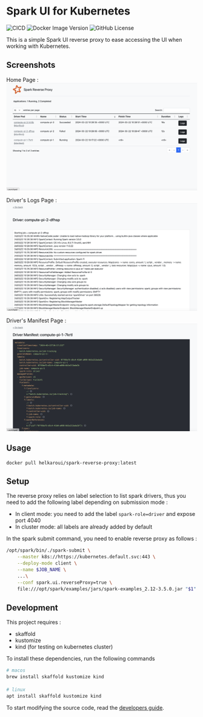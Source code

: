 # Spark UI for Kubernetes

![CICD](https://github.com/helkaroui/spark-k8s-reverse-proxy/actions/workflows/test-and-build-workflow.yml/badge.svg)
![Docker Image Version](https://img.shields.io/docker/v/helkaroui/spark-reverse-proxy)
![GitHub License](https://img.shields.io/github/license/helkarou/spark-reverse-proxy)

This is a simple Spark UI reverse proxy to ease accessing the UI when working with Kubernetes.

## Screenshots

Home Page :
![](docs/screenshot-home.png)

Driver's Logs Page :
![](docs/screenshot-logs.png)

Driver's Manifest Page :
![](docs/screenshot-manifest.png)

## Usage

```
docker pull helkaroui/spark-reverse-proxy:latest
```

## Setup

The reverse proxy relies on label selection to list spark drivers, thus you need to add the following label depending on
submission mode :
- In client mode: you need to add the label `spark-role=driver` and expose port 4040
- In cluster mode: all labels are already added by default

In the spark submit command, you need to enable reverse proxy as follows :
```bash
/opt/spark/bin/./spark-submit \
    --master k8s://https://kubernetes.default.svc:443 \
    --deploy-mode client \
    --name $JOB_NAME \
    ...\
    --conf spark.ui.reverseProxy=true \
    file:///opt/spark/examples/jars/spark-examples_2.12-3.5.0.jar "$1"
```

## Development
This project requires :
- skaffold
- kustomize
- kind (for testing on kubernetes cluster)

To install these dependencies, run the following commands
```bash
# macos
brew install skaffold kustomize kind

# linux
apt install skaffold kustomize kind
```

To start modifying the source code, read the [developers guide](test/README.md).
